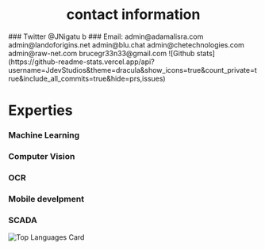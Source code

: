 <h1> <center> contact information</center></h1>
### Twitter  @JNigatu b
### Email: admin@adamalisra.com admin@landoforigins.net admin@blu.chat admin@chetechnologies.com admin@raw-net.com brucegr33n33@gmail.com
 ![Github stats](https://github-readme-stats.vercel.app/api?username=JdevStudios&theme=dracula&show_icons=true&count_private=true&include_all_commits=true&hide=prs,issues)<br>
<h1>Experties</h1>

###  Machine Learning
###  Computer Vision
###  OCR
###  Mobile develpment 
###  SCADA
![Top Languages Card](https://github-readme-stats.vercel.app/api/top-langs/?username=JdevStudios&layout=compact)

